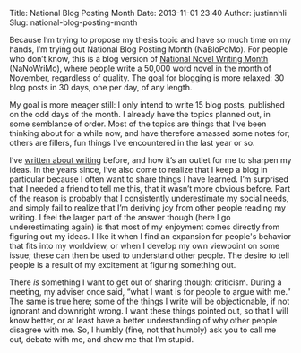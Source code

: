 Title: National Blog Posting Month
Date: 2013-11-01 23:40
Author: justinnhli
Slug: national-blog-posting-month

Because I’m trying to propose my thesis topic and have so much time on
my hands, I’m trying out National Blog Posting Month (NaBloPoMo). For
people who don’t know, this is a blog version of [National Novel Writing
Month](http://en.wikipedia.org/wiki/National_Novel_Writing_Month)
(NaNoWriMo), where people write a 50,000 word novel in the month of
November, regardless of quality. The goal for blogging is more relaxed:
30 blog posts in 30 days, one per day, of any length.

My goal is more meager still: I only intend to write 15 blog posts,
published on the odd days of the month. I already have the topics
planned out, in some semblance of order. Most of the topics are things
that I’ve been thinking about for a while now, and have therefore
amassed some notes for; others are fillers, fun things I’ve encountered
in the last year or so.

I’ve [written about
writing](http://justinnhli.blogspot.com/2009/09/writing-about-writing.html)
before, and how it’s an outlet for me to sharpen my ideas. In the years
since, I’ve also come to realize that I keep a blog in particular
because I often want to share things I have learned. I’m surprised that
I needed a friend to tell me this, that it wasn’t more obvious before.
Part of the reason is probably that I consistently underestimate my
social needs, and simply fail to realize that I’m deriving joy from
other people reading my writing. I feel the larger part of the answer
though (here I go underestimating again) is that most of my enjoyment
comes directly from figuring out my ideas. I like it when I find an
expansion for people's behavior that fits into my worldview, or when I
develop my own viewpoint on some issue; these can then be used to
understand other people. The desire to tell people is a result of my
excitement at figuring something out.

There *is* something I want to get out of sharing though: criticism.
During a meeting, my adviser once said, “what I want is for people to
argue with me.” The same is true here; some of the things I write will
be objectionable, if not ignorant and downright wrong. I want these
things pointed out, so that I will know better, or at least have a
better understanding of why other people disagree with me. So, I humbly
(fine, not that humbly) ask you to call me out, debate with me, and show
me that I’m stupid.


